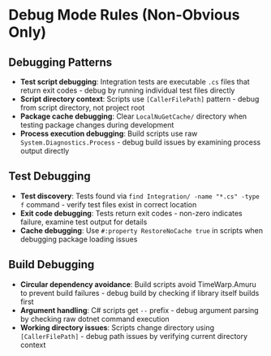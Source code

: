 # Debug Mode Rules (Non-Obvious Only)

## Debugging Patterns
- **Test script debugging**: Integration tests are executable `.cs` files that return exit codes - debug by running individual test files directly
- **Script directory context**: Scripts use `[CallerFilePath]` pattern - debug from script directory, not project root
- **Package cache debugging**: Clear `LocalNuGetCache/` directory when testing package changes during development
- **Process execution debugging**: Build scripts use raw `System.Diagnostics.Process` - debug build issues by examining process output directly

## Test Debugging
- **Test discovery**: Tests found via `find Integration/ -name "*.cs" -type f` command - verify test files exist in correct location
- **Exit code debugging**: Tests return exit codes - non-zero indicates failure, examine test output for details
- **Cache debugging**: Use `#:property RestoreNoCache true` in scripts when debugging package loading issues

## Build Debugging
- **Circular dependency avoidance**: Build scripts avoid TimeWarp.Amuru to prevent build failures - debug build by checking if library itself builds first
- **Argument handling**: C# scripts get `--` prefix - debug argument parsing by checking raw dotnet command execution
- **Working directory issues**: Scripts change directory using `[CallerFilePath]` - debug path issues by verifying current directory context